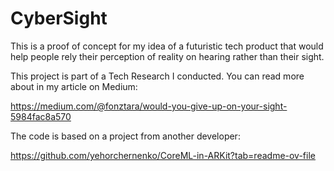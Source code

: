 # CyberSight
This is a proof of concept for my idea of a futuristic tech product that would help people rely their perception of reality on hearing rather than their sight.

This project is part of a Tech Research I conducted. You can read more about in my article on Medium:

https://medium.com/@fonztara/would-you-give-up-on-your-sight-5984fac8a570

The code is based on a project from another developer:

https://github.com/yehorchernenko/CoreML-in-ARKit?tab=readme-ov-file
